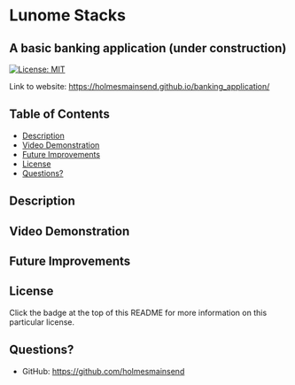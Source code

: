 # Lunome Stacks
## A basic banking application (under construction)

[![License: MIT](https://img.shields.io/badge/License-MIT-yellow.svg)](https://opensource.org/licenses/MIT)

<!-- ![Screenshot of Website]() -->

Link to website: https://holmesmainsend.github.io/banking_application/

  ## Table of Contents
  * [Description](#description)
  * [Video Demonstration](#video-demonstration)
  * [Future Improvements](#future-improvements)
  * [License](#license)
  * [Questions?](#questions)


## Description



## Video Demonstration



## Future Improvements



## License
  Click the badge at the top of this README for more information on this particular license.


## Questions?
  * GitHub: https://github.com/holmesmainsend
